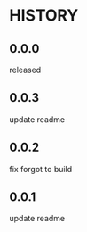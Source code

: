 # HISTORY

## 0.0.0

released

## 0.0.3

update readme

## 0.0.2

fix forgot to build

## 0.0.1

update readme
